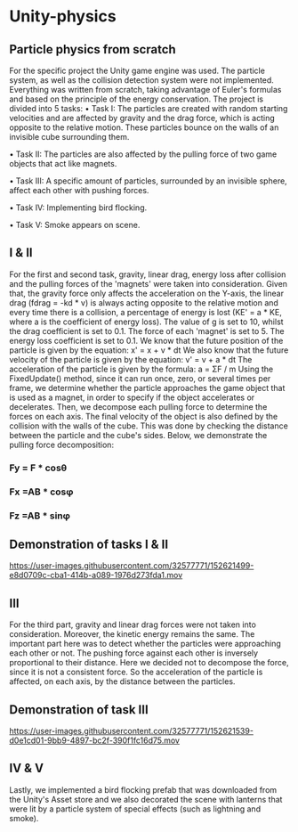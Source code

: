 # Unity-physics
## Particle physics from scratch

For the specific project the Unity game engine was used. The particle system, as well as the collision detection system were not implemented. Everything was written from scratch, taking advantage of Euler's formulas and based on the principle of the energy conservation.
The project is divided into 5 tasks:
• Task I: The particles are created with random starting velocities and are affected by gravity and the drag force, which is acting opposite to the relative motion. These particles bounce on the walls of an invisible cube surrounding them.

• Task II: The particles are also affected by the pulling force of two game objects that act like magnets.

• Task III: A specific amount of particles, surrounded by an invisible sphere, affect each other with pushing forces.

• Task IV: Implementing bird flocking.

• Task V: Smoke appears on scene.

## I & II
For the first and second task, gravity, linear drag, energy loss after collision and the pulling forces of the 'magnets' were taken into consideration. Given that, the gravity force only affects the acceleration on the Y-axis, the linear drag (fdrag = -kd * v) is always acting opposite to the relative motion and every time there is a collision, a percentage of energy is lost (KE' = a * KE, where a is the coefficient of energy loss). The value of g is set to 10, whilst the drag coefficient is set to 0.1. The force of each 'magnet' is set to 5. The energy loss coefficient is set to 0.1.
We know that the future position of the particle is given by the equation: x' = x + v * dt
We also know that the future velocity of the particle is given by the equation: v' = v + a * dt
The acceleration of the particle is given by the formula: a = ΣF / m
Using the FixedUpdate() method, since it can run once, zero, or several times per frame, we determine whether the particle approaches the game object that is used as a magnet, in order to specify if the object accelerates or decelerates. Then, we decompose each pulling force to determine the forces on each axis. The final velocity of the object is also defined by the collision with the walls of the cube. This was done by checking the distance between the particle and the cube's sides. Below, we demonstrate the pulling force decomposition:
### Fy = F * cosθ 

### Fx =AB * cosφ 

### Fz =AB * sinφ

## Demonstration of tasks I & II

https://user-images.githubusercontent.com/32577771/152621499-e8d0709c-cba1-414b-a089-1976d273fda1.mov

## III
For the third part, gravity and linear drag forces were not taken into consideration. Moreover, the kinetic energy remains the same. The important part here was to detect whether the particles were approaching each other or not. The pushing force against each other is inversely proportional to their distance. Here we decided not to decompose the force, since it is not a consistent force. So the acceleration of the particle is affected, on each axis, by the distance between the particles.

## Demonstration of task III

https://user-images.githubusercontent.com/32577771/152621539-d0e1cd01-9bb9-4897-bc2f-390f1fc16d75.mov

## IV & V
Lastly, we implemented a bird flocking prefab that was downloaded from the Unity's Asset store and we also decorated the scene with lanterns that were lit by a particle system of special effects (such as lightning and smoke).

